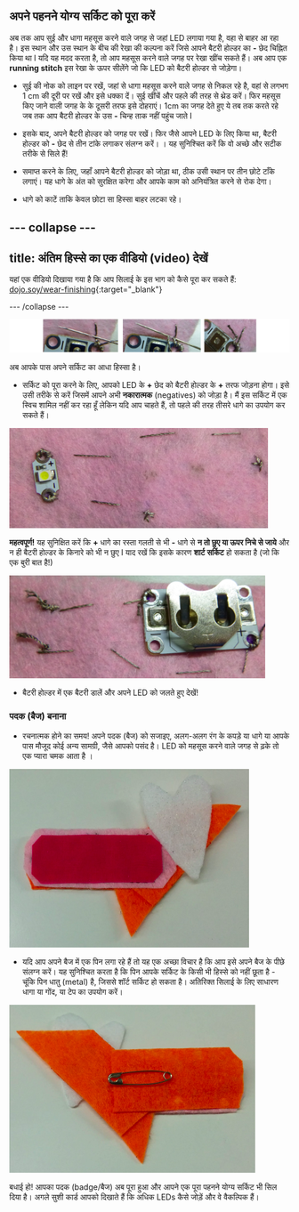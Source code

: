 ## अपने पहनने योग्य सर्किट को पूरा करें

अब तक आप सुई और धागा महसूस करने वाले जगह से जहां LED लगाया गया है, वहा से बाहर आ रहा है। इस स्थान और उस स्थान के बीच की रेखा की कल्पना करें जिसे आपने बैटरी होल्डर का **-** छेद चिह्नित किया था I यदि यह मदद करता है, तो आप महसूस करने वाले जगह पर रेखा खींच सकते हैं। अब आप एक **running stitch** इस रेखा के ऊपर सीलेंगे जो कि LED को बैटरी होल्डर से जोड़ेगा।

+ सुई की नोक को लाइन पर रखें, जहां से धागा महसूस करने वाले जगह से निकल रहे है, वहां से लगभग 1 cm की दूरी पर रखें और इसे धक्का दें। सुई खींचें और पहले की तरह से थ्रेड करें। फिर महसूस किए जाने वाली जगह के के दूसरी तरफ इसे दोहराएं। 1cm का जगह देते हुए ये तब तक करते रहे जब तक आप बैटरी होल्डर के उस **-** चिन्ह ताक नहीं पहुंच जाते I

+ इसके बाद, अपने बैटरी होल्डर को जगह पर रखें। फिर जैसे आपने LED के लिए किया था, बैटरी होल्डर को **-** छेद से तीन टांके लगाकर संलग्न करें। । यह सुनिश्चित करें कि वो अच्छे और सटीक तरीके से सिले हैं!

+ समाप्त करने के लिए, जहाँ आपने बैटरी होल्डर को जोड़ा था, ठीक उसी स्थान पर तीन छोटे टाँके लगाएं। यह धागे के अंत को सुरक्षित करेगा और आपके काम को अनियंत्रित करने से रोक देगा।

+ धागे को काटें ताकि केवल छोटा सा हिस्सा बाहर लटका रहे।

--- collapse ---
---
title: अंतिम हिस्से का एक वीडियो (video) देखें
---

यहां एक वीडियो दिखाया गया है कि आप सिलाई के इस भाग को कैसे पूरा कर सकते हैं: [dojo.soy/wear-finishing](http://dojo.soy/wear-finishing){:target="_blank"}

--- /collapse ---

 ![](images/tiny_stitches_triple_80_650.png)

अब आपके पास अपने सर्किट का आधा हिस्सा है।

+ सर्किट को पूरा करने के लिए, आपको LED के **+** छेद को बैटरी होल्डर के **+** तरफ जोड़ना होगा। इसे उसी तरीके से करें जिसमें आपने अभी **नकारात्मक** (negatives) को जोड़ा है। मैं इस सर्किट में एक स्विच शामिल नहीं कर रहा हूँ लेकिन यदि आप चाहते हैं, तो पहले की तरह तीसरे धागे का उपयोग कर सकते हैं।

![](images/sewing_complete_front.png)

  **महत्वपूर्ण!** यह सुनिक्षित करें कि **+** धागे का रस्ता गलती से भी **-** धागे से **न तो छुए या ऊपर निचे से जाये** और न ही बैटरी होल्डर के किनारे को भी न छुए I याद रखें कि इसके कारण **शार्ट सर्किट** हो सकता है (जो कि एक बुरी बात है!)

![](images/sewing_complete_back.png)

+ बैटरी होल्डर में एक बैटरी डालें और अपने LED को जलते हुए देखें!

### पदक (बैज) बनाना

+ रचनात्मक होने का समय! अपने पदक (बैज) को सजाइए, अलग-अलग रंग के कपड़े या धागे या आपके पास मौजूद कोई अन्य सामग्री, जैसे आपको पसंद है। LED को महसूस करने वाले जगह से ढ़के तो एक प्यारा चमक आता है ।

![](images/badge_front.png)

+ यदि आप अपने बैज में एक पिन लगा रहे हैं तो यह एक अच्छा विचार है कि आप इसे अपने बैज के पीछे संलग्न करें। यह सुनिश्चित करता है कि पिन आपके सर्किट के किसी भी हिस्से को नहीं छूता है - चूंकि पिन धातु (metal) है, जिससे शॉर्ट सर्किट हो सकता है। अतिरिक्त सिलाई के लिए साधारण धागा या गोंद, या टेप का उपयोग करें।

![](images/badge_back.png)

बधाई हो! आपका पदक (badge/बैज) अब पूरा हुआ और आपने एक पूरा पहनने योग्य सर्किट भी सिल दिया है। अगले सुशी कार्ड आपको दिखाते हैं कि अधिक LEDs कैसे जोड़ें और वे वैकल्पिक हैं।
